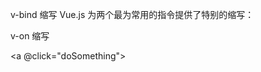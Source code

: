 v-bind 缩写
Vue.js 为两个最为常用的指令提供了特别的缩写：

<!-- 完整语法 -->
<a v-bind:href="url"></a>
<!-- 缩写 -->
<a :href="url"></a>
v-on 缩写
<!-- 完整语法 -->
<a v-on:click="doSomething"></a>
<!-- 缩写 -->
<a @click="doSomething"></a>